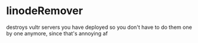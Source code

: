 # linodeRemover
destroys vultr servers you have deployed so you don't have to do them one by one anymore, since that's annoying af
